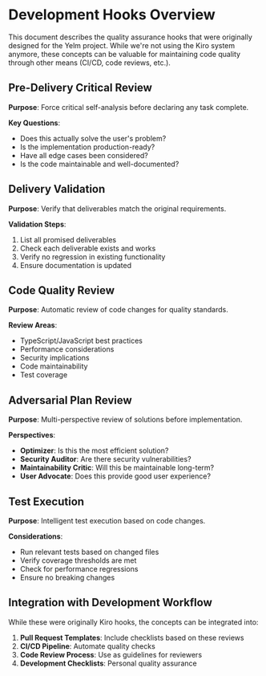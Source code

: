 # Development Hooks Overview

This document describes the quality assurance hooks that were originally designed for the Yelm project. While we're not using the Kiro system anymore, these concepts can be valuable for maintaining code quality through other means (CI/CD, code reviews, etc.).

## Pre-Delivery Critical Review

**Purpose**: Force critical self-analysis before declaring any task complete.

**Key Questions**:
- Does this actually solve the user's problem?
- Is the implementation production-ready?
- Have all edge cases been considered?
- Is the code maintainable and well-documented?

## Delivery Validation

**Purpose**: Verify that deliverables match the original requirements.

**Validation Steps**:
1. List all promised deliverables
2. Check each deliverable exists and works
3. Verify no regression in existing functionality
4. Ensure documentation is updated

## Code Quality Review

**Purpose**: Automatic review of code changes for quality standards.

**Review Areas**:
- TypeScript/JavaScript best practices
- Performance considerations
- Security implications
- Code maintainability
- Test coverage

## Adversarial Plan Review

**Purpose**: Multi-perspective review of solutions before implementation.

**Perspectives**:
- **Optimizer**: Is this the most efficient solution?
- **Security Auditor**: Are there security vulnerabilities?
- **Maintainability Critic**: Will this be maintainable long-term?
- **User Advocate**: Does this provide good user experience?

## Test Execution

**Purpose**: Intelligent test execution based on code changes.

**Considerations**:
- Run relevant tests based on changed files
- Verify coverage thresholds are met
- Check for performance regressions
- Ensure no breaking changes

## Integration with Development Workflow

While these were originally Kiro hooks, the concepts can be integrated into:

1. **Pull Request Templates**: Include checklists based on these reviews
2. **CI/CD Pipeline**: Automate quality checks
3. **Code Review Process**: Use as guidelines for reviewers
4. **Development Checklists**: Personal quality assurance
